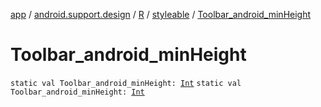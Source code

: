 [app](../../../index.md) / [android.support.design](../../index.md) / [R](../index.md) / [styleable](index.md) / [Toolbar_android_minHeight](./-toolbar_android_min-height.md)

# Toolbar_android_minHeight

`static val Toolbar_android_minHeight: `[`Int`](https://kotlinlang.org/api/latest/jvm/stdlib/kotlin/-int/index.html)
`static val Toolbar_android_minHeight: `[`Int`](https://kotlinlang.org/api/latest/jvm/stdlib/kotlin/-int/index.html)